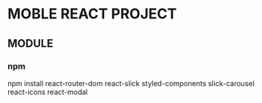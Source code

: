 # MOBLE REACT PROJECT

## MODULE

### npm
npm install react-router-dom react-slick styled-components slick-carousel react-icons react-modal
